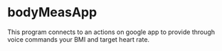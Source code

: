 # bodyMeasApp

This program connects to an actions on google app to provide through voice commands your BMI and target heart rate.

